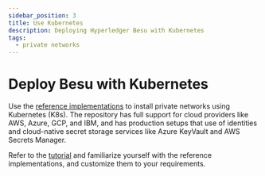 ```yaml
---
sidebar_position: 3
title: Use Kubernetes
description: Deploying Hyperledger Besu with Kubernetes
tags:
  - private networks
---
```


# Deploy Besu with Kubernetes

Use the [reference implementations](https://github.com/ConsenSys/quorum-kubernetes) to install private networks using Kubernetes (K8s). The repository has full support for cloud providers like AWS, Azure, GCP, and IBM, and has production setups that use of identities and cloud-native secret storage services like Azure KeyVault and AWS Secrets Manager.

Refer to the [tutorial](../../tutorials/kubernetes/index.md) and familiarize yourself with the reference implementations, and customize them to your requirements.
